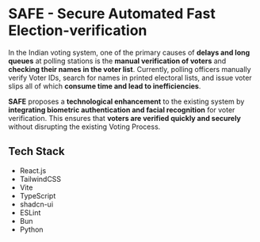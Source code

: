# SAFE - Secure Automated Fast Election-verification  

In the Indian voting system, one of the primary causes of **delays and long queues** at polling stations is the **manual verification of voters** and **checking their names in the voter list**. Currently, polling officers manually verify Voter IDs, search for names in printed electoral lists, and issue voter slips all of which **consume time and lead to inefficiencies**.  

**SAFE** proposes a **technological enhancement** to the existing system by **integrating biometric authentication and facial recognition** for voter verification. This ensures that **voters are verified quickly and securely** without disrupting the existing Voting Process.  

## Tech Stack    
- React.js  
- TailwindCSS  
- Vite
- TypeScript
- shadcn-ui
- ESLint
- Bun
- Python
